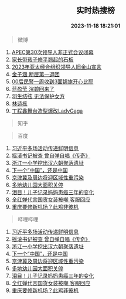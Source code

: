 <div align="center"><h2>实时热搜榜</h2><h4>2023-11-18 18:21:01</h4></div>

> 微博  

1. [APEC第30次领导人非正式会议闭幕](https://s.weibo.com/weibo?q=%23APEC%E7%AC%AC30%E6%AC%A1%E9%A2%86%E5%AF%BC%E4%BA%BA%E9%9D%9E%E6%AD%A3%E5%BC%8F%E4%BC%9A%E8%AE%AE%E9%97%AD%E5%B9%95%23&t=31&band_rank=1&Refer=top)<br />
2. [家长带孩子修平翘起的石板](https://s.weibo.com/weibo?q=%23%E5%AE%B6%E9%95%BF%E5%B8%A6%E5%AD%A9%E5%AD%90%E4%BF%AE%E5%B9%B3%E7%BF%98%E8%B5%B7%E7%9A%84%E7%9F%B3%E6%9D%BF%23&t=31&band_rank=2&Refer=top)<br />
3. [2023年亚太经合组织领导人旧金山宣言](https://s.weibo.com/weibo?q=%232023%E5%B9%B4%E4%BA%9A%E5%A4%AA%E7%BB%8F%E5%90%88%E7%BB%84%E7%BB%87%E9%A2%86%E5%AF%BC%E4%BA%BA%E6%97%A7%E9%87%91%E5%B1%B1%E5%AE%A3%E8%A8%80%23&t=31&band_rank=3&Refer=top)<br />
4. [金子涵 断层第一退团](https://s.weibo.com/weibo?q=%E9%87%91%E5%AD%90%E6%B6%B5%20%E6%96%AD%E5%B1%82%E7%AC%AC%E4%B8%80%E9%80%80%E5%9B%A2&t=31&band_rank=4&Refer=top)<br />
5. [00后民警一周收到3面锦旗开心比耶](https://s.weibo.com/weibo?q=%2300%E5%90%8E%E6%B0%91%E8%AD%A6%E4%B8%80%E5%91%A8%E6%94%B6%E5%88%B03%E9%9D%A2%E9%94%A6%E6%97%97%E5%BC%80%E5%BF%83%E6%AF%94%E8%80%B6%23&t=31&band_rank=5&Refer=top)<br />
6. [蓝盈莹 浣碧回来了](https://s.weibo.com/weibo?q=%E8%93%9D%E7%9B%88%E8%8E%B9%20%E6%B5%A3%E7%A2%A7%E5%9B%9E%E6%9D%A5%E4%BA%86&t=31&band_rank=6&Refer=top)<br />
7. [羽生结弦 无法保护女方](https://s.weibo.com/weibo?q=%E7%BE%BD%E7%94%9F%E7%BB%93%E5%BC%A6%20%E6%97%A0%E6%B3%95%E4%BF%9D%E6%8A%A4%E5%A5%B3%E6%96%B9&t=31&band_rank=7&Refer=top)<br />
8. [林诗栋](https://s.weibo.com/weibo?q=%E6%9E%97%E8%AF%97%E6%A0%8B&t=31&band_rank=8&Refer=top)<br />
9. [丁程鑫舞台造型爆改LadyGaga](https://s.weibo.com/weibo?q=%23%E4%B8%81%E7%A8%8B%E9%91%AB%E8%88%9E%E5%8F%B0%E9%80%A0%E5%9E%8B%E7%88%86%E6%94%B9LadyGaga%23&t=31&band_rank=9&Refer=top)<br />

> 知乎  


> 百度  

1. [习近平多场活动传递鲜明信息](https://www.baidu.com/s?wd=%E4%B9%A0%E8%BF%91%E5%B9%B3%E5%A4%9A%E5%9C%BA%E6%B4%BB%E5%8A%A8%E4%BC%A0%E9%80%92%E9%B2%9C%E6%98%8E%E4%BF%A1%E6%81%AF&sa=fyb_news&rsv_dl=fyb_news)<br />
2. [摇滚书记被查 曾自弹自唱《传奇》](https://www.baidu.com/s?wd=%E6%91%87%E6%BB%9A%E4%B9%A6%E8%AE%B0%E8%A2%AB%E6%9F%A5+%E6%9B%BE%E8%87%AA%E5%BC%B9%E8%87%AA%E5%94%B1%E3%80%8A%E4%BC%A0%E5%A5%87%E3%80%8B&sa=fyb_news&rsv_dl=fyb_news)<br />
3. [浙江一小学挖出汉六朝聚落遗址](https://www.baidu.com/s?wd=%E6%B5%99%E6%B1%9F%E4%B8%80%E5%B0%8F%E5%AD%A6%E6%8C%96%E5%87%BA%E6%B1%89%E5%85%AD%E6%9C%9D%E8%81%9A%E8%90%BD%E9%81%97%E5%9D%80&sa=fyb_news&rsv_dl=fyb_news)<br />
4. [下一个“中国”，还是中国](https://www.baidu.com/s?wd=%E4%B8%8B%E4%B8%80%E4%B8%AA%E2%80%9C%E4%B8%AD%E5%9B%BD%E2%80%9D%EF%BC%8C%E8%BF%98%E6%98%AF%E4%B8%AD%E5%9B%BD&sa=fyb_news&rsv_dl=fyb_news)<br />
5. [京津冀及周边将迎区域性重污染](https://www.baidu.com/s?wd=%E4%BA%AC%E6%B4%A5%E5%86%80%E5%8F%8A%E5%91%A8%E8%BE%B9%E5%B0%86%E8%BF%8E%E5%8C%BA%E5%9F%9F%E6%80%A7%E9%87%8D%E6%B1%A1%E6%9F%93&sa=fyb_news&rsv_dl=fyb_news)<br />
6. [多地幼儿园大面积关停](https://www.baidu.com/s?wd=%E5%A4%9A%E5%9C%B0%E5%B9%BC%E5%84%BF%E5%9B%AD%E5%A4%A7%E9%9D%A2%E7%A7%AF%E5%85%B3%E5%81%9C&sa=fyb_news&rsv_dl=fyb_news)<br />
7. [泪目！儿子记录妈妈患癌三年的变化](https://www.baidu.com/s?wd=%E6%B3%AA%E7%9B%AE%EF%BC%81%E5%84%BF%E5%AD%90%E8%AE%B0%E5%BD%95%E5%A6%88%E5%A6%88%E6%82%A3%E7%99%8C%E4%B8%89%E5%B9%B4%E7%9A%84%E5%8F%98%E5%8C%96&sa=fyb_news&rsv_dl=fyb_news)<br />
8. [全红婵代言国货女装被嘲 客服回应](https://www.baidu.com/s?wd=%E5%85%A8%E7%BA%A2%E5%A9%B5%E4%BB%A3%E8%A8%80%E5%9B%BD%E8%B4%A7%E5%A5%B3%E8%A3%85%E8%A2%AB%E5%98%B2+%E5%AE%A2%E6%9C%8D%E5%9B%9E%E5%BA%94&sa=fyb_news&rsv_dl=fyb_news)<br />
9. [重庆要修新机场？此鸡非彼机](https://www.baidu.com/s?wd=%E9%87%8D%E5%BA%86%E8%A6%81%E4%BF%AE%E6%96%B0%E6%9C%BA%E5%9C%BA%EF%BC%9F%E6%AD%A4%E9%B8%A1%E9%9D%9E%E5%BD%BC%E6%9C%BA&sa=fyb_news&rsv_dl=fyb_news)<br />

> 哔哩哔哩  

1. [习近平多场活动传递鲜明信息](https://www.baidu.com/s?wd=%E4%B9%A0%E8%BF%91%E5%B9%B3%E5%A4%9A%E5%9C%BA%E6%B4%BB%E5%8A%A8%E4%BC%A0%E9%80%92%E9%B2%9C%E6%98%8E%E4%BF%A1%E6%81%AF&sa=fyb_news&rsv_dl=fyb_news)<br />
2. [摇滚书记被查 曾自弹自唱《传奇》](https://www.baidu.com/s?wd=%E6%91%87%E6%BB%9A%E4%B9%A6%E8%AE%B0%E8%A2%AB%E6%9F%A5+%E6%9B%BE%E8%87%AA%E5%BC%B9%E8%87%AA%E5%94%B1%E3%80%8A%E4%BC%A0%E5%A5%87%E3%80%8B&sa=fyb_news&rsv_dl=fyb_news)<br />
3. [浙江一小学挖出汉六朝聚落遗址](https://www.baidu.com/s?wd=%E6%B5%99%E6%B1%9F%E4%B8%80%E5%B0%8F%E5%AD%A6%E6%8C%96%E5%87%BA%E6%B1%89%E5%85%AD%E6%9C%9D%E8%81%9A%E8%90%BD%E9%81%97%E5%9D%80&sa=fyb_news&rsv_dl=fyb_news)<br />
4. [下一个“中国”，还是中国](https://www.baidu.com/s?wd=%E4%B8%8B%E4%B8%80%E4%B8%AA%E2%80%9C%E4%B8%AD%E5%9B%BD%E2%80%9D%EF%BC%8C%E8%BF%98%E6%98%AF%E4%B8%AD%E5%9B%BD&sa=fyb_news&rsv_dl=fyb_news)<br />
5. [京津冀及周边将迎区域性重污染](https://www.baidu.com/s?wd=%E4%BA%AC%E6%B4%A5%E5%86%80%E5%8F%8A%E5%91%A8%E8%BE%B9%E5%B0%86%E8%BF%8E%E5%8C%BA%E5%9F%9F%E6%80%A7%E9%87%8D%E6%B1%A1%E6%9F%93&sa=fyb_news&rsv_dl=fyb_news)<br />
6. [多地幼儿园大面积关停](https://www.baidu.com/s?wd=%E5%A4%9A%E5%9C%B0%E5%B9%BC%E5%84%BF%E5%9B%AD%E5%A4%A7%E9%9D%A2%E7%A7%AF%E5%85%B3%E5%81%9C&sa=fyb_news&rsv_dl=fyb_news)<br />
7. [泪目！儿子记录妈妈患癌三年的变化](https://www.baidu.com/s?wd=%E6%B3%AA%E7%9B%AE%EF%BC%81%E5%84%BF%E5%AD%90%E8%AE%B0%E5%BD%95%E5%A6%88%E5%A6%88%E6%82%A3%E7%99%8C%E4%B8%89%E5%B9%B4%E7%9A%84%E5%8F%98%E5%8C%96&sa=fyb_news&rsv_dl=fyb_news)<br />
8. [全红婵代言国货女装被嘲 客服回应](https://www.baidu.com/s?wd=%E5%85%A8%E7%BA%A2%E5%A9%B5%E4%BB%A3%E8%A8%80%E5%9B%BD%E8%B4%A7%E5%A5%B3%E8%A3%85%E8%A2%AB%E5%98%B2+%E5%AE%A2%E6%9C%8D%E5%9B%9E%E5%BA%94&sa=fyb_news&rsv_dl=fyb_news)<br />
9. [重庆要修新机场？此鸡非彼机](https://www.baidu.com/s?wd=%E9%87%8D%E5%BA%86%E8%A6%81%E4%BF%AE%E6%96%B0%E6%9C%BA%E5%9C%BA%EF%BC%9F%E6%AD%A4%E9%B8%A1%E9%9D%9E%E5%BD%BC%E6%9C%BA&sa=fyb_news&rsv_dl=fyb_news)<br />
